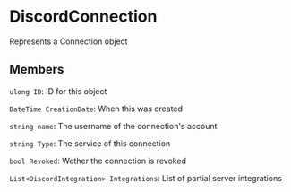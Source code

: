 DiscordConnection
=================
Represents a Connection object

## Members

`ulong ID`: ID for this object

`DateTime CreationDate`: When this was created

`string name`: The username of the connection's account

`string Type`: The service of this connection

`bool Revoked`: Wether the connection is revoked

`List<DiscordIntegration> Integrations`: List of partial server integrations
